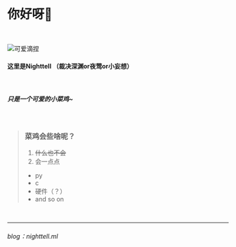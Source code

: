 
# 你好呀👋
  
  
  
<br>


![可爱滴捏](https://imageproxy.chaoxing.com/0x0,q100,jpeg,sLbB3tfuyORLkUo4-9SaEMlHy0RPDQQZRPc_saASM-wA/https://p.ananas.chaoxing.com/star3/origin/53583497e22d1d2a977fdd4e71825d5c.png)
<br>
#### 这里是Nighttell （裁决深渊or夜莺or小妄想）
<br>

##### 只是一个可爱的小菜鸡~
<br>


> ### 菜鸡会些啥呢？
> 1. ~~什么也不会~~
> 2. 会一点点
>   + py
>   + c
>   + 硬件（？）
>   + and so on



<br>

----------

###### blog：nighttell.ml


